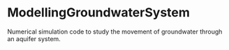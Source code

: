 # ModellingGroundwaterSystem
Numerical simulation code to study the movement of groundwater through an aquifer system.

